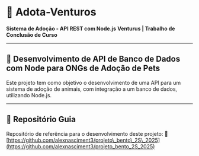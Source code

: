 
# 🐾 Adota-Venturos

**Sistema de Adoção - API REST com Node.js**
**Venturus | Trabalho de Conclusão de Curso**

---

## 📌 Desenvolvimento de API de Banco de Dados com Node para ONGs de Adoção de Pets

Este projeto tem como objetivo o desenvolvimento de uma API para um sistema de adoção de animais, com integração a um banco de dados, utilizando Node.js.

---

## 📂 Repositório Guia

Repositório de referência para o desenvolvimento deste projeto:
🔗 [https://github.com/alexnasciment3/projeto\_bento\_2S\_2025](https://github.com/alexnasciment3/projeto_bento_2S_2025)

